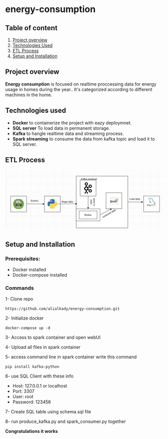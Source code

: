 # energy-consumption

## Table of content
1. [Project overview](#Project-overview)
2. [Technologies Used](#Technologies-Used)
3. [ETL Process](#ETL-process)
4. [Setup and Installation](#Setup-and-Installation)

## Project overview
**Energy consumption** is focused on realtime proccessing data for energy usage in homes during the year..
It's categorized according to different machines in the home.

## Technologies used
- **Docker** to containerize the project with eazy deploymnet.
- **SQL server** To load data in permanent storage.
- **Kafka** to hangle realtime data and streaming process.
- **Spark streaming** to consume the data from kafka topic and load it to SQL server.

## ETL Process

![Image](kafkapipeline.jpg)

## Setup and Installation

### Prerequisites:
- Docker installed
- Docker-compose installed

### Commands
1- Clone repo
```
https://github.com/alialkady/energy-consumption.git
```
2- Initialize docker
```
docker-compose up -d
```
3- Access to spark container and open webUI

4- Upload all files in spark container

5- access command line in spark container write this command
```
pip install kafka-python
```
6- use SQL Client with these info
- Host: 127.0.0.1 or localhost
- Port: 3307
- User: root
- Password: 123456

7- Create SQL table using schema.sql file

8- run produce_kafka.py and spark_consumer.py together

**Congratulations it works**
